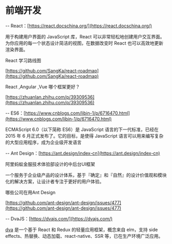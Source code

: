 # 前端开发

-- React：[https://react.docschina.org/](https://react.docschina.org/)

用于构建用户界面的 JavaScript 库，React 可以非常轻松地创建用户交互界面。为你应用的每一个状态设计简洁的视图，在数据改变时 React 也可以高效地更新渲染界面。

React 学习路线图

[https://github.com/SangKa/react-roadmap](https://github.com/SangKa/react-roadmap)

React ,Angular ,Vue 哪个框架更好？

[https://zhuanlan.zhihu.com/p/39309536](https://zhuanlan.zhihu.com/p/39309536)

-- ES6：[https://www.cnblogs.com/libin-1/p/6716470.html](https://www.cnblogs.com/libin-1/p/6716470.html)

ECMAScript 6.0（以下简称 ES6）是 JavaScript 语言的下一代标准，已经在 2015 年 6 月正式发布了。它的目标，是使得 JavaScript 语言可以用来编写复杂的大型应用程序，成为企业级开发语言

-- Ant Design：[https://ant.design/index-cn](https://ant.design/index-cn)

阿里蚂蚁金服技术体验部设计的中后台UI框架

一个服务于企业级产品的设计体系，基于『确定』和『自然』的设计价值观和模块化的解决方案，让设计者专注于更好的用户体验。

哪些公司在用Ant Design

[https://github.com/ant-design/ant-design/issues/477](https://github.com/ant-design/ant-design/issues/477)

-- DvaJS：[https://dvajs.com/](https://dvajs.com/)

[dva](https://github.com/dvajs/dva) 是一个基于 React 和 Redux 的轻量应用框架，概念来自 elm，支持 side effects、热替换、动态加载、react-native、SSR 等，已在生产环境广泛应用。







